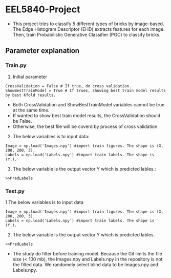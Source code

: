 # EEL5840-Project
* This project tries to classify 5 different types of bricks by image-based. The Edge Histogram Descriptor (EHD) extracts features for each image. Then, train Probabilistic Generative Classifier (PGC) to classify bricks.

## Parameter explanation
### Train.py
1. Initial parameter
```
CrossValidation = False # If true, do cross validation.
ShowBestTrainModel = True # If trues, showing best train model results by best Kfold results.
```
* Both CrossValidation and ShowBestTrainModel variables cannot be true at the same time.
* If wanted to show best train model results, the CrossValidation should be False.
* Otherwise, the best file will be coverd by process of cross validation.

2. The below variables is to input data:
```
Image = np.load('Images.npy') #import train figures. The shape is (X, 200, 200, 3). 
Labels = np.load('Labels.npy') #import train labels. The shape is (Y,).
```

3. The below variable is the output vector Y which is predicted lables.:
```
>>PredLabels
```

### Test.py
1.The below variables is to input data
```
Image = np.load('Images.npy') #import train figures. The shape is (X, 200, 200, 3). 
Labels = np.load('Labels.npy') #import train labels. The shape is (Y,).
```
2. The below variable is the output vector Y which is predicted lables.
```
>>PredLabels
```
* The study do filter before training model. Because the Git limits the file size (< 100 mb), the Images.npy and Labels.npy in the repository is not the filted data. We randomely select blind data to be Images.npy and Labels.npy.
